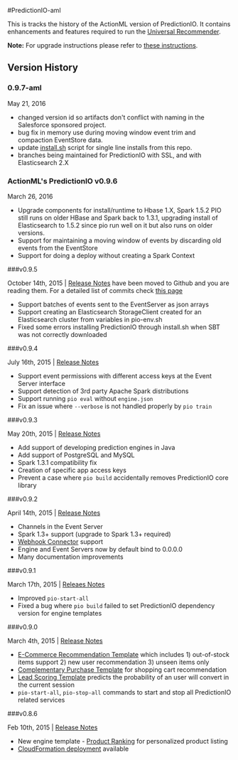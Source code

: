 #PredictionIO-aml

This is tracks the history of the ActionML version of PredictionIO. It contains enhancements and features required to run the [Universal Recommender](https://github.com/actionml/template-scala-parallel-universal-recommendation).

**Note:** For upgrade instructions please refer to [these instructions](https://github.com/actionml/cluster-setup/blob/master/install.md).

## Version History

### 0.9.7-aml

May 21, 2016

 - changed version id so artifacts don't conflict with naming in the Salesforce sponsored project.
 - bug fix in memory use during moving window event trim and compaction  EventStore data.
 - update [install.sh](https://github.com/actionml/PredictionIO/blob/master/bin/install.sh) script for single line installs from this repo.
 - branches being maintained for PredictionIO with SSL, and with Elasticsearch 2.X       
 
### ActionML's PredictionIO v0.9.6

March 26, 2016

- Upgrade components for install/runtime to Hbase 1.X, Spark 1.5.2 PIO still runs on older HBase and Spark back to 1.3.1, upgrading install of Elasticsearch to 1.5.2 since pio run well on it but also runs on older versions.
- Support for maintaining a moving window of events by discarding old events from the EventStore
- Support for doing a deploy without creating a Spark Context


###v0.9.5 

October 14th, 2015 | [Release Notes](https://github.com/PredictionIO/PredictionIO/blob/master/RELEASE.md) have been moved to Github and you are reading them. For a detailed list of commits check [this page](https://github.com/PredictionIO/PredictionIO/commits/v0.9.5)

- Support batches of events sent to the EventServer as json arrays
- Support creating an Elasticsearch StorageClient created for an Elasticsearch cluster from variables in pio-env.sh
- Fixed some errors installing PredictionIO through install.sh when SBT was not correctly downloaded

###v0.9.4

July 16th, 2015 | [Release Notes](https://predictionio.atlassian.net/jira/secure/ReleaseNote.jspa?projectId=10000&version=13700)

- Support event permissions with different access keys at the Event Server interface
- Support detection of 3rd party Apache Spark distributions
- Support running `pio eval` without `engine.json`
- Fix an issue where `--verbose` is not handled properly by `pio train`

###v0.9.3

May 20th, 2015 | [Release Notes](https://predictionio.atlassian.net/jira/secure/ReleaseNote.jspa?projectId=10000&version=13600)

- Add support of developing prediction engines in Java
- Add support of PostgreSQL and MySQL
- Spark 1.3.1 compatibility fix
- Creation of specific app access keys
- Prevent a case where `pio build` accidentally removes PredictionIO core library

###v0.9.2

April 14th, 2015 | [Release Notes](https://predictionio.atlassian.net/jira/secure/ReleaseNote.jspa?projectId=10000&version=13500)

- Channels in the Event Server
- Spark 1.3+ support (upgrade to Spark 1.3+ required)
- [Webhook Connector](http://docs.prediction.io/community/contribute-webhook/) support
- Engine and Event Servers now by default bind to 0.0.0.0
- Many documentation improvements

###v0.9.1

March 17th, 2015 | [Releaes Notes](https://predictionio.atlassian.net/jira/secure/ReleaseNote.jspa?projectId=10000&version=13401)

- Improved `pio-start-all`
- Fixed a bug where `pio build` failed to set PredictionIO dependency version for engine templates

###v0.9.0

March 4th, 2015 | [Release Notes](https://predictionio.atlassian.net/jira/secure/ReleaseNote.jspa?projectId=10000&version=13400)

- [E-Commerce Recommendation Template](http://templates.prediction.io/PredictionIO/template-scala-parallel-ecommercerecommendation) which includes 1) out-of-stock items support 2) new user recommendation 3) unseen items only
- [Complementary Purchase Template](http://templates.prediction.io/PredictionIO/template-scala-parallel-complementarypurchase) for shopping cart recommendation
- [Lead Scoring Template](http://templates.prediction.io/PredictionIO/template-scala-parallel-leadscoring) predicts the probability of an user will convert in the current session
- `pio-start-all`, `pio-stop-all` commands to start and stop all PredictionIO related services

###v0.8.6

Feb 10th, 2015 | [Release Notes](https://predictionio.atlassian.net/jira/secure/ReleaseNote.jspa?projectId=10000&version=13300)

- New engine template - [Product Ranking](/templates/productranking/quickstart/) for personalized product listing
- [CloudFormation deployment](/system/deploy-cloudformation/) available
